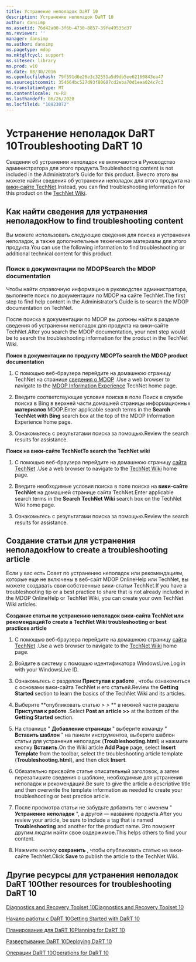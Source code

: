 ```yaml
---
title: Устранение неполадок DaRT 10
description: Устранение неполадок DaRT 10
author: dansimp
ms.assetid: 76d42a00-3f6b-4730-8857-39fe49535d37
ms.reviewer: ''
manager: dansimp
ms.author: dansimp
ms.pagetype: mdop
ms.mktglfcycl: support
ms.sitesec: library
ms.prod: w10
ms.date: 08/30/2016
ms.openlocfilehash: 79f591d6e26e3c32551a5d9db5ee62160843ea47
ms.sourcegitcommit: 354664bc527d93f80687cd2eba70d1eea024c7c3
ms.translationtype: MT
ms.contentlocale: ru-RU
ms.lasthandoff: 06/26/2020
ms.locfileid: "10823072"
---
```

# <span data-ttu-id="54d83-103">Устранение неполадок DaRT 10</span><span class="sxs-lookup"><span data-stu-id="54d83-103">Troubleshooting DaRT 10</span></span>


<span data-ttu-id="54d83-104">Сведения об устранении неполадок не включаются в Руководство администратора для этого продукта.</span><span class="sxs-lookup"><span data-stu-id="54d83-104">Troubleshooting content is not included in the Administrator’s Guide for this product.</span></span> <span data-ttu-id="54d83-105">Вместо этого вы можете найти сведения об устранении неполадок для этого продукта на [вики-сайте TechNet](https://go.microsoft.com/fwlink/p/?LinkId=224905).</span><span class="sxs-lookup"><span data-stu-id="54d83-105">Instead, you can find troubleshooting information for this product on the [TechNet Wiki](https://go.microsoft.com/fwlink/p/?LinkId=224905).</span></span>

## <span data-ttu-id="54d83-106">Как найти сведения для устранения неполадок</span><span class="sxs-lookup"><span data-stu-id="54d83-106">How to find troubleshooting content</span></span>


<span data-ttu-id="54d83-107">Вы можете использовать следующие сведения для поиска и устранения неполадок, а также дополнительные технические материалы для этого продукта.</span><span class="sxs-lookup"><span data-stu-id="54d83-107">You can use the following information to find troubleshooting or additional technical content for this product.</span></span>

### <span data-ttu-id="54d83-108">Поиск в документации по MDOP</span><span class="sxs-lookup"><span data-stu-id="54d83-108">Search the MDOP documentation</span></span>

<span data-ttu-id="54d83-109">Чтобы найти справочную информацию в руководстве администратора, выполните поиск по документации по MDOP на сайте TechNet.</span><span class="sxs-lookup"><span data-stu-id="54d83-109">The first step to find help content in the Administrator’s Guide is to search the MDOP documentation on TechNet.</span></span>

<span data-ttu-id="54d83-110">После поиска в документации по MDOP вы должны найти в разделе сведения об устранении неполадок для продукта на вики-сайте TechNet.</span><span class="sxs-lookup"><span data-stu-id="54d83-110">After you search the MDOP documentation, your next step would be to search the troubleshooting information for the product in the TechNet Wiki.</span></span>

**<span data-ttu-id="54d83-111">Поиск в документации по продукту MDOP</span><span class="sxs-lookup"><span data-stu-id="54d83-111">To search the MDOP product documentation</span></span>**

1.  <span data-ttu-id="54d83-112">С помощью веб-браузера перейдите на домашнюю страницу TechNet на странице [сведения о MDOP](https://go.microsoft.com/fwlink/?LinkId=236032) .</span><span class="sxs-lookup"><span data-stu-id="54d83-112">Use a web browser to navigate to the [MDOP Information Experience](https://go.microsoft.com/fwlink/?LinkId=236032) TechNet home page.</span></span>

2.  <span data-ttu-id="54d83-113">Введите соответствующие условия поиска в поле Поиск в службе поиска в Bing в верхней части домашней страницы информационных **материалов** MDOP.</span><span class="sxs-lookup"><span data-stu-id="54d83-113">Enter applicable search terms in the **Search TechNet with Bing** search box at the top of the MDOP Information Experience home page.</span></span>

3.  <span data-ttu-id="54d83-114">Ознакомьтесь с результатами поиска за помощью.</span><span class="sxs-lookup"><span data-stu-id="54d83-114">Review the search results for assistance.</span></span>

**<span data-ttu-id="54d83-115">Поиск на вики-сайте TechNet</span><span class="sxs-lookup"><span data-stu-id="54d83-115">To search the TechNet wiki</span></span>**

1.  <span data-ttu-id="54d83-116">С помощью веб-браузера перейдите на домашнюю страницу [сайта TechNet](https://go.microsoft.com/fwlink/p/?LinkId=224905) .</span><span class="sxs-lookup"><span data-stu-id="54d83-116">Use a web browser to navigate to the [TechNet Wiki](https://go.microsoft.com/fwlink/p/?LinkId=224905) home page.</span></span>

2.  <span data-ttu-id="54d83-117">Введите необходимые условия поиска в поле поиска на **вики-сайте TechNet** на домашней странице сайта TechNet.</span><span class="sxs-lookup"><span data-stu-id="54d83-117">Enter applicable search terms in the **Search TechNet Wiki** search box on the TechNet Wiki home page.</span></span>

3.  <span data-ttu-id="54d83-118">Ознакомьтесь с результатами поиска за помощью.</span><span class="sxs-lookup"><span data-stu-id="54d83-118">Review the search results for assistance.</span></span>

## <span data-ttu-id="54d83-119">Создание статьи для устранения неполадок</span><span class="sxs-lookup"><span data-stu-id="54d83-119">How to create a troubleshooting article</span></span>


<span data-ttu-id="54d83-120">Если у вас есть Совет по устранению неполадок или рекомендациям, которые еще не включены в веб-сайт MDOP OnlineHelp или TechNet, вы можете создавать свои собственные вики-статьи TechNet.</span><span class="sxs-lookup"><span data-stu-id="54d83-120">If you have a troubleshooting tip or a best practice to share that is not already included in the MDOP OnlineHelp or TechNet Wiki, you can create your own TechNet Wiki articles.</span></span>

**<span data-ttu-id="54d83-121">Создание статьи по устранению неполадок вики-сайта TechNet или рекомендаций</span><span class="sxs-lookup"><span data-stu-id="54d83-121">To create a TechNet Wiki troubleshooting or best practices article</span></span>**

1.  <span data-ttu-id="54d83-122">С помощью веб-браузера перейдите на домашнюю страницу [сайта TechNet](https://go.microsoft.com/fwlink/p/?LinkId=224905) .</span><span class="sxs-lookup"><span data-stu-id="54d83-122">Use a web browser to navigate to the [TechNet Wiki](https://go.microsoft.com/fwlink/p/?LinkId=224905) home page.</span></span>

2.  <span data-ttu-id="54d83-123">Войдите в систему с помощью идентификатора WindowsLive.</span><span class="sxs-lookup"><span data-stu-id="54d83-123">Log in with your WindowsLive ID.</span></span>

3.  <span data-ttu-id="54d83-124">Ознакомьтесь с разделом **Приступая к работе** , чтобы ознакомиться с основами вики-сайта TechNet и его статьей.</span><span class="sxs-lookup"><span data-stu-id="54d83-124">Review the **Getting Started** section to learn the basics of the TechNet Wiki and its articles.</span></span>

4.  <span data-ttu-id="54d83-125">Выберите \*\*опубликовать статью &gt; &gt; \*\* в нижней части раздела **Приступая к работе** .</span><span class="sxs-lookup"><span data-stu-id="54d83-125">Select **Post an article &gt;&gt;** at the bottom of the **Getting Started** section.</span></span>

5.  <span data-ttu-id="54d83-126">На странице " **Добавление страницы** " выберите команду " **Вставить шаблон** " на панели инструментов, выберите шаблон статьи для устранения неполадок (**Troubleshooting.html**) и нажмите кнопку **Вставить**.</span><span class="sxs-lookup"><span data-stu-id="54d83-126">On the Wiki article **Add Page** page, select **Insert Template** from the toolbar, select the troubleshooting article template (**Troubleshooting.html**), and then click **Insert**.</span></span>

6.  <span data-ttu-id="54d83-127">Обязательно присвойте статье описательный заголовок, а затем перезапишите сведения о шаблоне, необходимые для устранения неполадок и рекомендаций.</span><span class="sxs-lookup"><span data-stu-id="54d83-127">Be sure to give the article a descriptive title and then overwrite the template information as needed to create your troubleshooting or best practice article.</span></span>

7.  <span data-ttu-id="54d83-128">После просмотра статьи не забудьте добавить тег с именем " **Устранение неполадок** ", а другой — название продукта.</span><span class="sxs-lookup"><span data-stu-id="54d83-128">After you review your article, be sure to include a tag that is named **Troubleshooting** and another for the product name.</span></span> <span data-ttu-id="54d83-129">Это поможет другим людям найти свое содержимое.</span><span class="sxs-lookup"><span data-stu-id="54d83-129">This helps others to find your content.</span></span>

8.  <span data-ttu-id="54d83-130">Нажмите кнопку **сохранить** , чтобы опубликовать статью на вики-сайте TechNet.</span><span class="sxs-lookup"><span data-stu-id="54d83-130">Click **Save** to publish the article to the TechNet Wiki.</span></span>

## <span data-ttu-id="54d83-131">Другие ресурсы для устранения неполадок DaRT 10</span><span class="sxs-lookup"><span data-stu-id="54d83-131">Other resources for troubleshooting DaRT 10</span></span>


[<span data-ttu-id="54d83-132">Diagnostics and Recovery Toolset 10</span><span class="sxs-lookup"><span data-stu-id="54d83-132">Diagnostics and Recovery Toolset 10</span></span>](index.md)

[<span data-ttu-id="54d83-133">Начало работы с DaRT 10</span><span class="sxs-lookup"><span data-stu-id="54d83-133">Getting Started with DaRT 10</span></span>](getting-started-with-dart-10.md)

[<span data-ttu-id="54d83-134">Планирование для DaRT 10</span><span class="sxs-lookup"><span data-stu-id="54d83-134">Planning for DaRT 10</span></span>](planning-for-dart-10.md)

[<span data-ttu-id="54d83-135">Развертывание DaRT 10</span><span class="sxs-lookup"><span data-stu-id="54d83-135">Deploying DaRT 10</span></span>](deploying-dart-10.md)

[<span data-ttu-id="54d83-136">Операции DaRT 10</span><span class="sxs-lookup"><span data-stu-id="54d83-136">Operations for DaRT 10</span></span>](operations-for-dart-10.md)

 

 





